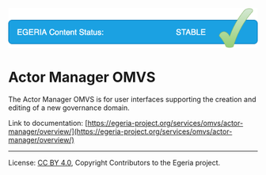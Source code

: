 <!-- SPDX-License-Identifier: CC-BY-4.0 -->
<!-- Copyright Contributors to the Egeria project. -->

![Stable](../../../images/egeria-content-status-released.png#pagewidth)

# Actor Manager OMVS 

The Actor Manager OMVS is for user interfaces supporting the creation and editing of a new governance domain.

Link to documentation: [https://egeria-project.org/services/omvs/actor-manager/overview/](https://egeria-project.org/services/omvs/actor-manager/overview/)

----
License: [CC BY 4.0](https://creativecommons.org/licenses/by/4.0/),
Copyright Contributors to the Egeria project.